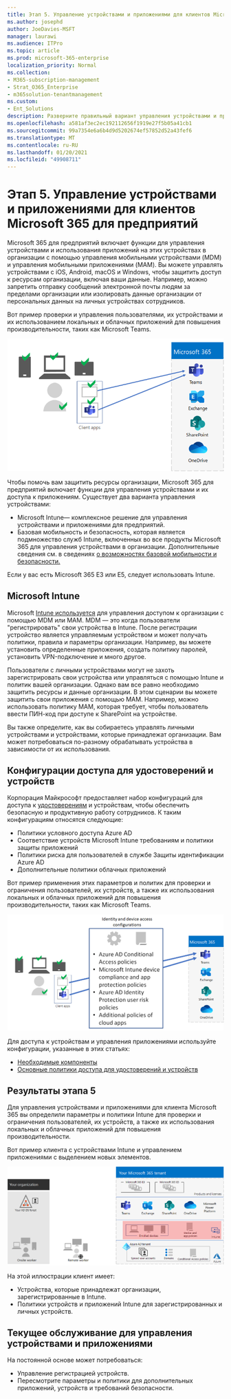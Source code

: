 ```yaml
---
title: Этап 5. Управление устройствами и приложениями для клиентов Microsoft 365 для предприятий
ms.author: josephd
author: JoeDavies-MSFT
manager: laurawi
ms.audience: ITPro
ms.topic: article
ms.prod: microsoft-365-enterprise
localization_priority: Normal
ms.collection:
- M365-subscription-management
- Strat_O365_Enterprise
- m365solution-tenantmanagement
ms.custom:
- Ent_Solutions
description: Разверните правильный вариант управления устройствами и приложениями для клиентов Microsoft 365.
ms.openlocfilehash: a581af3ec2ec192112656f1919e27f5b05a41cb1
ms.sourcegitcommit: 99a7354e6a6b4d9d5202674ef57852d52a43fef6
ms.translationtype: MT
ms.contentlocale: ru-RU
ms.lasthandoff: 01/20/2021
ms.locfileid: "49908711"
---
```

# <a name="step-5-device-and-app-management-for-your-microsoft-365-for-enterprise-tenants"></a>Этап 5. Управление устройствами и приложениями для клиентов Microsoft 365 для предприятий

Microsoft 365 для предприятий включает функции для управления устройствами и использования приложений на этих устройствах в организации с помощью управления мобильными устройствами (MDM) и управления мобильными приложениями (MAM). Вы можете управлять устройствами с iOS, Android, macOS и Windows, чтобы защитить доступ к ресурсам организации, включая ваши данные. Например, можно запретить отправку сообщений электронной почты людям за пределами организации или изолировать данные организации от персональных данных на личных устройствах сотрудников.

Вот пример проверки и управления пользователями, их устройствами и их использованием локальных и облачных приложений для повышения производительности, таких как Microsoft Teams.

![Проверка пользователей, устройств и приложений и управление ими](../media/tenant-management-overview/tenant-management-device-app-mgmt.png)

Чтобы помочь вам защитить ресурсы организации, Microsoft 365 для предприятий включает функции для управления устройствами и их доступа к приложениям. Существует два варианта управления устройствами:

- Microsoft Intune— комплексное решение для управления устройствами и приложениями для предприятий.
- Базовая мобильность и безопасность, которая является подмножество служб Intune, включенных во все продукты Microsoft 365 для управления устройствами в организации. Дополнительные сведения см. в сведениях [о возможностях базовой мобильности и безопасности.](https://docs.microsoft.com/microsoft-365/admin/basic-mobility-security/capabilities)

Если у вас есть Microsoft 365 E3 или E5, следует использовать Intune.

## <a name="microsoft-intune"></a>Microsoft Intune

Microsoft [Intune используется](https://docs.microsoft.com/mem/intune/fundamentals/planning-guide) для управления доступом к организации с помощью MDM или MAM. MDM — это когда пользователи "регистрировать" свои устройства в Intune. После регистрации устройство является управляемым устройством и может получать политики, правила и параметры организации. Например, вы можете установить определенные приложения, создать политику паролей, установить VPN-подключение и много другое.

Пользователи с личными устройствами могут не захоть зарегистрировать свои устройства или управляться с помощью Intune и политик вашей организации. Однако вам все равно необходимо защитить ресурсы и данные организации. В этом сценарии вы можете защитить свои приложения с помощью MAM. Например, можно использовать политику MAM, которая требует, чтобы пользователь ввести ПИН-код при доступе к SharePoint на устройстве.

Вы также определите, как вы собираетесь управлять личными устройствами и устройствами, которые принадлежат организации. Вам может потребоваться по-разному обрабатывать устройства в зависимости от их использования.

## <a name="identity-and-device-access-configurations"></a>Конфигурации доступа для удостоверений и устройств

Корпорация Майкрософт предоставляет набор конфигураций для доступа к [удостоверениям](../security/office-365-security/microsoft-365-policies-configurations.md) и устройствам, чтобы обеспечить безопасную и продуктивную работу сотрудников. К таким конфигурациям относятся следующие:

- Политики условного доступа Azure AD
- Соответствие устройств Microsoft Intune требованиям и политики защиты приложений
- Политики риска для пользователей в службе Защиты идентификации Azure AD
- Дополнительные политики облачных приложений

Вот пример применения этих параметров и политик для проверки и ограничения пользователей, их устройств, а также их использования локальных и облачных приложений для повышения производительности, таких как Microsoft Teams.

![Конфигурации доступа к удостоверениям и устройствам для требований и ограничений для пользователей, их устройств и их использования приложений](../media/tenant-management-overview/tenant-management-device-app-mgmt-golden-config.png)

Для доступа к устройствам и управления приложениями используйте конфигурации, указанные в этих статьях:

- [Необходимые компоненты](../security/office-365-security/identity-access-prerequisites.md)
- [Основные политики доступа для удостоверений и устройств](../security/office-365-security/identity-access-policies.md)

## <a name="results-of-step-5"></a>Результаты этапа 5

Для управления устройствами и приложениями для клиента Microsoft 365 вы определили параметры и политики Intune для проверки и ограничения пользователей, их устройств, а также их использования локальных и облачных приложений для повышения производительности.

Вот пример клиента с устройствами Intune и управлением приложениями с выделением новых элементов.

![Пример клиента с управлением устройствами и приложениями Intune](../media/tenant-management-overview/tenant-management-tenant-build-step5.png)

На этой иллюстрации клиент имеет:

- Устройства, которые принадлежат организации, зарегистрированные в Intune.
- Политики устройств и приложений Intune для зарегистрированных и личных устройств.

## <a name="ongoing-maintenance-for-device-and-app-management"></a>Текущее обслуживание для управления устройствами и приложениями

На постоянной основе может потребоваться: 

- Управление регистрацией устройств.
- Пересмотрите параметры и политики для дополнительных приложений, устройств и требований безопасности.
